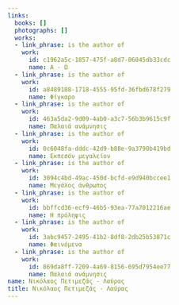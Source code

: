 ```yaml
---
links:
  books: []
  photographs: []
  works:
  - link_phrase: is the author of
    work:
      id: c1962a5c-1857-475f-a8d7-06045db33cdc
      name: Α - Ω
  - link_phrase: is the author of
    work:
      id: a8489188-1718-4555-95fd-36fbd678f279
      name: Φίγκαρο
  - link_phrase: is the author of
    work:
      id: 463a5da2-9d09-4ab0-a3c7-56b3b9615c9f
      name: Παλαιά ανάμνησις
  - link_phrase: is the author of
    work:
      id: 0c6048fa-dddc-42d9-b88e-9a3790b419bd
      name: Εκπεσόν μεγαλείον
  - link_phrase: is the author of
    work:
      id: 3094c4bd-49ac-450d-bcfd-e9d940bccee1
      name: Μεγάλος άνθρωπος
  - link_phrase: is the author of
    work:
      id: bbffcd36-ecf9-46b5-93ea-77a7012216ae
      name: Η πρόληψις
  - link_phrase: is the author of
    work:
      id: 3abc9457-2495-41b2-8df8-2db25b53871c
      name: Φαινόμενα
  - link_phrase: is the author of
    work:
      id: 869da8ff-7209-4a69-8156-695d7954ee77
      name: Παλαιά ανάμνησις
name: Νικόλαος Πετιμεζάς - Λαύρας
title: Νικόλαος Πετιμεζάς - Λαύρας
---
```


